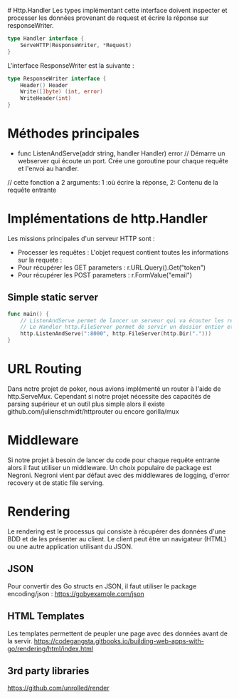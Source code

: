 # Http.Handler
Les types implémentant cette interface doivent inspecter et processer les données provenant de request et écrire la réponse sur responseWriter.

```go
type Handler interface {
    ServeHTTP(ResponseWriter, *Request)
}
```

L'interface ResponseWriter est la suivante :

```go
type ResponseWriter interface {
    Header() Header
    Write([]byte) (int, error)
    WriteHeader(int)
}
```

# Méthodes principales

- func ListenAndServe(addr string, handler Handler) error
  // Démarre un webserver qui écoute un port. Crée une goroutine pour chaque requête et l'envoi au handler.

// cette fonction a 2 arguments: 1 :où écrire la réponse, 2: Contenu de la requête entrante

# Implémentations de http.Handler

Les missions principales d'un serveur HTTP sont :

- Processer les requêtes :
  L'objet request contient toutes les informations sur la requete :
- Pour récupérer les GET parameters : r.URL.Query().Get("token")
- Pour récupérer les POST parameters : r.FormValue("email")

## Simple static server

```go
func main() {
	// ListenAndServe permet de lancer un serveur qui va écouter les requêtes arrivant sur le port 8000 et passer celle-ci au handler fournit en 2nd argument.
	// Le Handler http.FileServer permet de servir un dossier entier et définir le fichier à servir à partir du path de la requête.
	http.ListenAndServe(":8000", http.FileServer(http.Dir(".")))
}
```

# URL Routing

Dans notre projet de poker, nous avions implémenté un router à l'aide de http.ServeMux.
Cependant si notre projet nécessite des capacités de parsing supérieur et un outil plus simple alors il existe github.com/julienschmidt/httprouter ou encore gorilla/mux

# Middleware

Si notre projet à besoin de lancer du code pour chaque requête entrante alors il faut utiliser un middleware.
Un choix populaire de package est Negroni. Negroni vient par défaut avec des middlewares de logging, d'error recovery et de static file serving.

# Rendering

Le rendering est le processus qui consiste à récupérer des données d'une BDD et de les présenter au client. Le client peut être un navigateur (HTML) ou une autre application utilisant du JSON.

## JSON

Pour convertir des Go structs en JSON, il faut utiliser le package encoding/json :
https://gobyexample.com/json

## HTML Templates

Les templates permettent de peupler une page avec des données avant de la servir.
https://codegangsta.gitbooks.io/building-web-apps-with-go/rendering/html/index.html

## 3rd party libraries

https://github.com/unrolled/render
